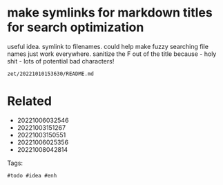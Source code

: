 # make symlinks for markdown titles for search optimization

useful idea.
symlink to filenames.
could help make fuzzy searching file names just work everywhere.
sanitize the F out of the title because - holy shit - lots of potential bad characters!

` zet/20221010153630/README.md `

# Related

- 20221006032546
- 20221003151267
- 20221003150551
- 20221006025356
- 20221008042814

Tags:

    #todo #idea #enh
